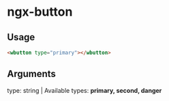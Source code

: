 # ngx-button

## Usage
```html
<wbutton type="primary"></wbutton>
```

## Arguments
type: string | Available types: **primary, second, danger** 
